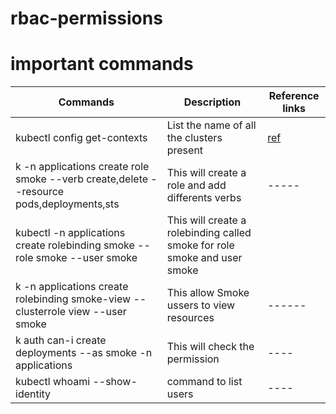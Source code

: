 # rbac-permissions
# important commands 
| Commands | Description | Reference links |
|----------|-------------|------------------|
kubectl config get-contexts | List the name of all the clusters present | [ref](https://killercoda.com/killer-shell-cka/scenario/rbac-user-permissions) |
 k -n applications create role smoke --verb create,delete --resource pods,deployments,sts| This will create a role and add differents verbs | -----|
 kubectl -n applications create rolebinding smoke --role smoke --user smoke| This will create a rolebinding called smoke for role smoke and user smoke|
 k -n applications create rolebinding smoke-view --clusterrole view --user smoke| This allow Smoke ussers to view resources | ------|
 k auth can-i create deployments --as smoke -n applications| This will check the permission|----|
 kubectl whoami --show-identity| command to list users| ----|

